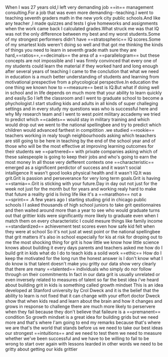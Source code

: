 When I was 27 years old,I left very demanding job ==in== management consulting.For a job that was even more demanding--teaching.I went to teaching seventh graders math in the new york city public schools.And like any teacher ,I made quizzes and tests I give homeworks and assignments when the work came back I calculated grades.What struck me was that IQ was not the only difference between my best and my worst students.Some of my strongest performers didn't have ==stratospheric== IQ scores.Some of my smartest kids weren't doing so well and that got me thinking the kinds of things you need to learn in seventh grade math sure they are hard,==ratios==,==decimals== the area of a ==parallelogram== but these concepts are not impossible and I was firmly convinced that every one of my students could learn the material if they worked hard and long enough after several years of teaching I came to the conclution that what we need in education is a much better understanding of students and learning from motivational prespective from a phycological perspective.In education the one thing we known how to ==measure== best is IQ.But what if doing well in school and in life depends on  much more that your ability to learn quickly and easily.So I left the classroom and I went to graduate school to become a phychologist.I start studing kids and adults in all kinds of super challeging settings and in every study my questions was who is successful here and why My research team and I went to west point military accademy we tried to predict which ==cadets== would stay in military training and which would drop out we went to the national spellingbee and try to predict which children would advanced farthest in compitition .we studied ==rookie== teachers working in realy tough neighbourhoods asking which teaachers are still going to be here in teaching by the end of the school year and of those who will be the most effective at improving learning outcomes for their students we ==partnered== with private companies asking which of these salespeople is going to keep their jobs and who's going to earn the most money In all those very defferent contexts one ==characteristic== emerged as a significent perdictor of success and it wasn't social intalligence It wasn't good looks physical health and it wasn't IQ.It was grit.Grit is passion and perseverance for very long term goals.Grit is having ==stamia==.Grit is sticking with your future.Day in day out not just for the week not just for the month but for years and working realy hard to make that future a reality grid is living life like it's a ==marathon== not a ==sprint== .A few years ago I starting studing grid in chicago public schools I I asked thousands of high school juniors to take grit qestionnaires and then waited around more than a year to see who would graduate turns out that grittier kids were significantly more likely to graduate  even when I match them on every characteristic I could mesure things like family income ==standardized== achievement test scores even how safe kid felt when they were at school So it's not just at west point or the national spellingbee that grit matters it's also in school especially for kis at risk for droping out to me the most shocking thing for grit is how little we know how little science knows about building it every days parents and teachers asked me how do I build grit in kids what do I do to teach kids a soild work ==ethic== How do I keep the motivated for the long run the honest answer is I don't know what I do know is that talent doesn't make you gritty our data show very clearly that there are many ==talented== individuals who simply do nor follow through on their commitments In fact in our data grit is usually unrelated or even inversely related to measures of talent so far the best idea i've heard about building grit in kids is something called growth mindset This is an idea developed at Stanford university by Crol Dweck and it is the belief that the ability to learn is not fixed that it can change with your effort doctor Dweck show that when kids read and learn about the brain and how it changes and grows in response to challenge there are much more likely to perservere when they fail because they don't believe that faileure is a ==premanent== condition So growth mindset is a great idea for building grids but we need more and that's where I'am going to end my remarks because that's where we are that's the world that stands before us we need to take our best ideas our strongest ==intuitions== and we need to test them we need to measure whether we've been successful and we have to be willing to fail to be wrong to start over again with lessons learded in other words we need to be gritty about getting our kids grittier 